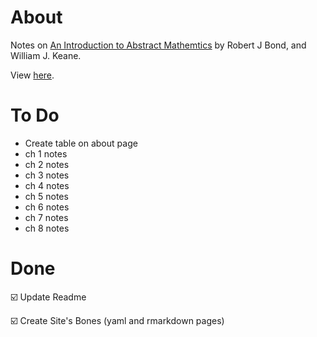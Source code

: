 # About
Notes on [An Introduction to Abstract Mathemtics](https://www.amazon.com/Introduction-Abstract-Mathematics-Robert-Bond/dp/1577665392) by Robert J Bond, and William J. Keane. 

View [here](https://rbolt13.github.io/itam/). 

# To Do 
* Create table on about page
* ch 1 notes
* ch 2 notes
* ch 3 notes
* ch 4 notes
* ch 5 notes
* ch 6 notes
* ch 7 notes
* ch 8 notes

# Done
☑️ Update Readme

☑️ Create Site's Bones (yaml and rmarkdown pages)
